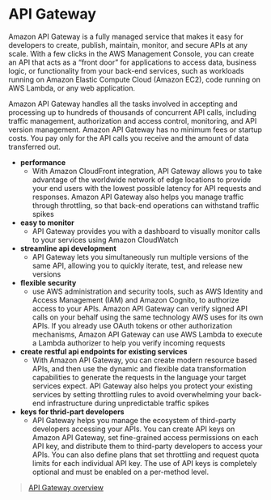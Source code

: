 # API Gateway

Amazon API Gateway is a fully managed service that makes it easy for developers to create, publish, maintain, monitor, and secure APIs at any scale. With a few clicks in the AWS Management Console, you can create an API that acts as a “front door” for applications to access data, business logic, or functionality from your back-end services, such as workloads running on Amazon Elastic Compute Cloud (Amazon EC2), code running on AWS Lambda, or any web application.

Amazon API Gateway handles all the tasks involved in accepting and processing up to hundreds of thousands of concurrent API calls, including traffic management, authorization and access control, monitoring, and API version management. Amazon API Gateway has no minimum fees or startup costs. You pay only for the API calls you receive and the amount of data transferred out.

- **performance**
  - With Amazon CloudFront integration, API Gateway allows you to take advantage of the worldwide network of edge locations to provide your end users with the lowest possible latency for API requests and responses. Amazon API Gateway also helps you manage traffic through throttling, so that back-end operations can withstand traffic spikes
- **easy to monitor**
  - API Gateway provides you with a dashboard to visually monitor calls to your services using Amazon CloudWatch
- **streamline api development**
  - API Gateway lets you simultaneously run multiple versions of the same API, allowing you to quickly iterate, test, and release new versions
- **flexible security**
  - use AWS administration and security tools, such as AWS Identity and Access Management (IAM) and Amazon Cognito, to authorize access to your APIs. Amazon API Gateway can verify signed API calls on your behalf using the same technology AWS uses for its own APIs. If you already use OAuth tokens or other authorization mechanisms, Amazon API Gateway can use AWS Lambda to execute a Lambda authorizer to help you verify incoming requests
- **create restful api endpoints for existing services**
  - With Amazon API Gateway, you can create modern resource based APIs, and then use the dynamic and flexible data transformation capabilities to generate the requests in the language your target services expect. API Gateway also helps you protect your existing services by setting throttling rules to avoid overwhelming your back-end infrastructure during unpredictable traffic spikes
- **keys for thrid-part developers**
  - API Gateway helps you manage the ecosystem of third-party developers accessing your APIs. You can create API keys on Amazon API Gateway, set fine-grained access permissions on each API key, and distribute them to third-party developers to access your APIs. You can also define plans that set throttling and request quota limits for each individual API key. The use of API keys is completely optional and must be enabled on a per-method level.

> [API Gateway overview](https://aws.amazon.com/api-gateway/)
